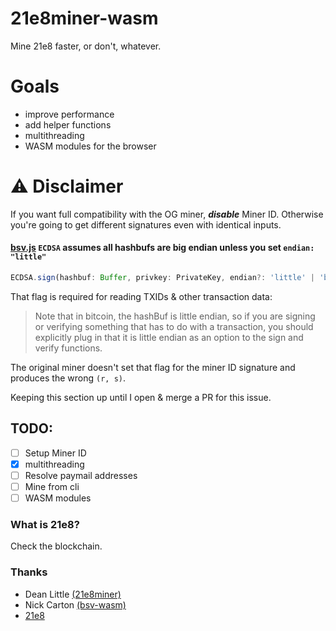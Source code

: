 # 21e8miner-wasm
Mine 21e8 faster, or don't, whatever.

# Goals
- improve performance
- add helper functions 
- multithreading
- WASM modules for the browser

# :warning: Disclaimer

If you want full compatibility with the OG miner, ***disable*** Miner ID. Otherwise you're going to get different signatures even with identical inputs.


#### [bsv.js](https://github.com/moneybutton/bsv) `ECDSA` assumes all hashbufs are big endian unless you set `endian: "little"`


```js
ECDSA.sign(hashbuf: Buffer, privkey: PrivateKey, endian?: 'little' | 'big')
```
That flag is required for reading TXIDs & other transaction data:

>Note that in bitcoin, the hashBuf is little endian, so if you are signing or verifying something that has to do with a transaction, you should explicitly plug in that it is little endian as an option to the sign and verify functions.

The original miner doesn't set that flag for the miner ID signature and produces the wrong `(r, s)`.

Keeping this section up until I open & merge a PR for this issue.


## TODO:
- [ ] Setup Miner ID
- [x] multithreading
- [ ] Resolve paymail addresses
- [ ] Mine from cli
- [ ] WASM modules

### What is 21e8?

Check the blockchain.

### Thanks
- Dean Little [(21e8miner)](https://github.com/deanmlittle/21e8miner)
- Nick Carton [(bsv-wasm)](https://github.com/Firaenix/bsv-wasm)
- [21e8](https://21e8.nz/)
